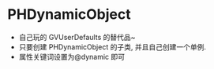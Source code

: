 # PHDynamicObject
* 自己玩的 GVUserDefaults 的替代品~
* 只要创建 PHDynamicObject 的子类, 并且自己创建一个单例.
* 属性关键词设置为@dynamic 即可
